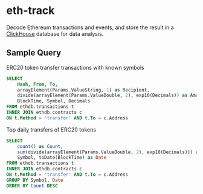 # eth-track

Decode Ethereum transactions and events, and store the result in a [ClickHouse](https://clickhouse.com/docs/en/) database for data analysis.

## Sample Query

ERC20 token transfer transactions with known symbols

```sql
SELECT 
    Hash, From, To, 
    arrayElement(Params.ValueString, 1) as Recipient, 
    divide(arrayElement(Params.ValueDouble, 2), exp10(Decimals)) as Amount, 
    BlockTime, Symbol, Decimals 
FROM ethdb.transactions t 
INNER JOIN ethdb.contracts c 
ON t.Method = 'transfer' AND t.To = c.Address
```

Top daily transfers of ERC20 tokens

```sql
SELECT 
    count() as Count, 
    sum(divide(arrayElement(Params.ValueDouble, 2), exp10(Decimals))) as Amount, 
    Symbol, toDate(BlockTime) as Date 
FROM ethdb.transactions t 
INNER JOIN ethdb.contracts c 
ON t.Method = 'transfer' AND t.To = c.Address 
GROUP BY Symbol, Date 
ORDER BY Count DESC
```